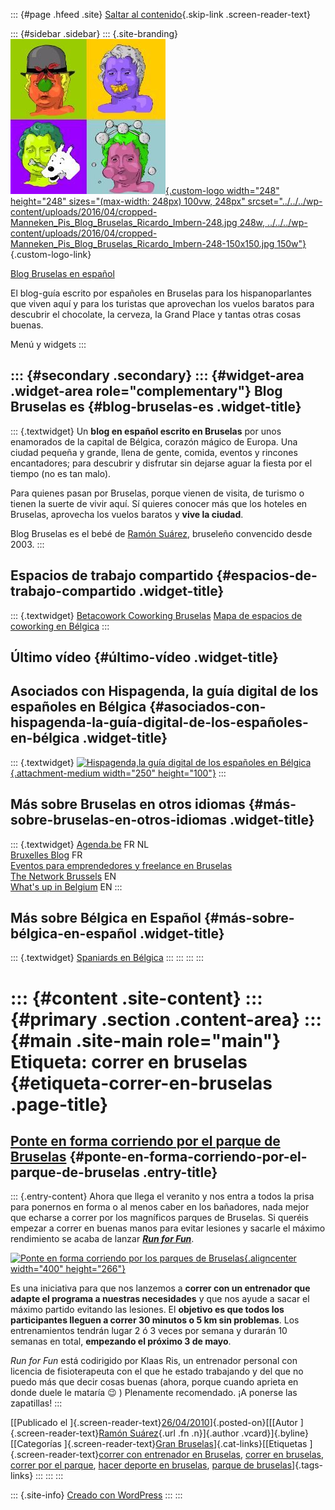 ::: {#page .hfeed .site}
[Saltar al contenido](index.html#content){.skip-link
.screen-reader-text}

::: {#sidebar .sidebar}
::: {.site-branding}
[![](../../../wp-content/uploads/2016/04/cropped-Manneken_Pis_Blog_Bruselas_Ricardo_Imbern-248.jpg){.custom-logo
width="248" height="248" sizes="(max-width: 248px) 100vw, 248px"
srcset="../../../wp-content/uploads/2016/04/cropped-Manneken_Pis_Blog_Bruselas_Ricardo_Imbern-248.jpg 248w, ../../../wp-content/uploads/2016/04/cropped-Manneken_Pis_Blog_Bruselas_Ricardo_Imbern-248-150x150.jpg 150w"}](../../../index.html){.custom-logo-link}

[Blog Bruselas en español](../../../index.html)

El blog-guía escrito por españoles en Bruselas para los hispanoparlantes
que viven aquí y para los turistas que aprovechan los vuelos baratos
para descubrir el chocolate, la cerveza, la Grand Place y tantas otras
cosas buenas.

Menú y widgets
:::

::: {#secondary .secondary}
::: {#widget-area .widget-area role="complementary"}
Blog Bruselas es {#blog-bruselas-es .widget-title}
----------------

::: {.textwidget}
Un **blog en español escrito en Bruselas** por unos enamorados de la
capital de Bélgica, corazón mágico de Europa. Una ciudad pequeña y
grande, llena de gente, comida, eventos y rincones encantadores; para
descubrir y disfrutar sin dejarse aguar la fiesta por el tiempo (no es
tan malo).

Para quienes pasan por Bruselas, porque vienen de visita, de turismo o
tienen la suerte de vivir aquí. Sí quieres conocer más que los hoteles
en Bruselas, aprovecha los vuelos baratos y **vive la ciudad**.

Blog Bruselas es el bebé de [Ramón Suárez](http://www.ramonsuarez.com),
bruseleño convencido desde 2003.
:::

Espacios de trabajo compartido {#espacios-de-trabajo-compartido .widget-title}
------------------------------

::: {.textwidget}
[Betacowork Coworking Bruselas](http://www.betacowork.com) [Mapa de
espacios de coworking en Bélgica](http://coworkingbelgium.com)
:::

Último vídeo {#último-vídeo .widget-title}
------------

Asociados con Hispagenda, la guía digital de los españoles en Bélgica {#asociados-con-hispagenda-la-guía-digital-de-los-españoles-en-bélgica .widget-title}
---------------------------------------------------------------------

::: {.textwidget}
[![Hispagenda,la guía digital de los españoles en
Bélgica](../../../wp-content/uploads/2010/04/Hispagenda-250px.gif "Hispagenda, la guía digital de los españoles en Bélgica"){.attachment-medium
width="250" height="100"}](http://www.hispagenda.com)
:::

Más sobre Bruselas en otros idiomas {#más-sobre-bruselas-en-otros-idiomas .widget-title}
-----------------------------------

::: {.textwidget}
[Agenda.be](http://www.agenda.be) FR NL\
[Bruxelles Blog](http://www.bxlblog.be/) FR\
[Eventos para emprendedores y freelance en
Bruselas](http://www.betacowork.com/events/)\
[The Network
Brussels](http://groups.yahoo.com/group/TheNetworkBrussels/) EN\
[What\'s up in Belgium](http://www.whatsupin.be/) EN
:::

Más sobre Bélgica en Español {#más-sobre-bélgica-en-español .widget-title}
----------------------------

::: {.textwidget}
[Spaniards en Bélgica](http://www.spaniards.es/paises/belgica)
:::
:::
:::
:::

::: {#content .site-content}
::: {#primary .section .content-area}
::: {#main .site-main role="main"}
Etiqueta: correr en bruselas {#etiqueta-correr-en-bruselas .page-title}
============================

[Ponte en forma corriendo por el parque de Bruselas](../../../index.html?p=1854) {#ponte-en-forma-corriendo-por-el-parque-de-bruselas .entry-title}
--------------------------------------------------------------------------------

::: {.entry-content}
Ahora que llega el veranito y nos entra a todos la prisa para ponernos
en forma o al menos caber en los bañadores, nada mejor que echarse a
correr por los magníficos parques de Bruselas. Si queréis empezar a
correr en buenas manos para evitar lesiones y sacarle el máximo
rendimiento se acaba de lanzar **[*Run for
Fun*](http://www.run-for-fun.be/ "Corre para divertirte y ponerte en forma")**.

[](http://www.run-for-fun.be/ "Corre para divertirte y ponerte en forma")[![Ponte
en forma corriendo por los parques de
Bruselas](http://www.run-for-fun.be/images/stories/group.jpg "Ponte en forma corriendo por los parques de Bruselas"){.aligncenter
width="400" height="266"}](http://www.run-for-fun.be/)

Es una iniciativa para que nos lanzemos a **correr con un entrenador que
adapte el programa a nuestras necesidades** y que nos ayude a sacar el
máximo partido evitando las lesiones. El **objetivo es que todos los
participantes lleguen a correr 30 minutos o 5 km sin problemas**. Los
entrenamientos tendrán lugar 2 ó 3 veces por semana y durarán 10 semanas
en total, **empezando el próximo 3 de mayo**.

*Run for Fun* está codirigido por Klaas Ris, un entrenador personal con
licencia de fisioterapeuta con el que he estado trabajando y del que no
puedo más que decir cosas buenas (ahora, porque cuando aprieta en donde
duele le mataría 😉 ) Plenamente recomendado. ¡A ponerse las zapatillas!
:::

[[Publicado el
]{.screen-reader-text}[26/04/2010](../../../index.html?p=1854)]{.posted-on}[[[Autor
]{.screen-reader-text}[Ramón
Suárez](../../2010/04/30/index.html?author=2){.url .fn .n}]{.author
.vcard}]{.byline}[[Categorías ]{.screen-reader-text}[Gran
Bruselas](../../category/gran-bruselas/index.html)]{.cat-links}[[Etiquetas
]{.screen-reader-text}[correr con entrenador en
Bruselas](../correr-con-entrenador-en-bruselas/index.html), [correr en
bruselas](index.html), [correr por el
parque](../correr-por-el-parque/index.html), [hacer deporte en
bruselas](../hacer-deporte-en-bruselas/index.html), [parque de
bruselas](../parque-de-bruselas/index.html)]{.tags-links}
:::
:::
:::

::: {.site-info}
[Creado con WordPress](https://es.wordpress.org/)
:::
:::
